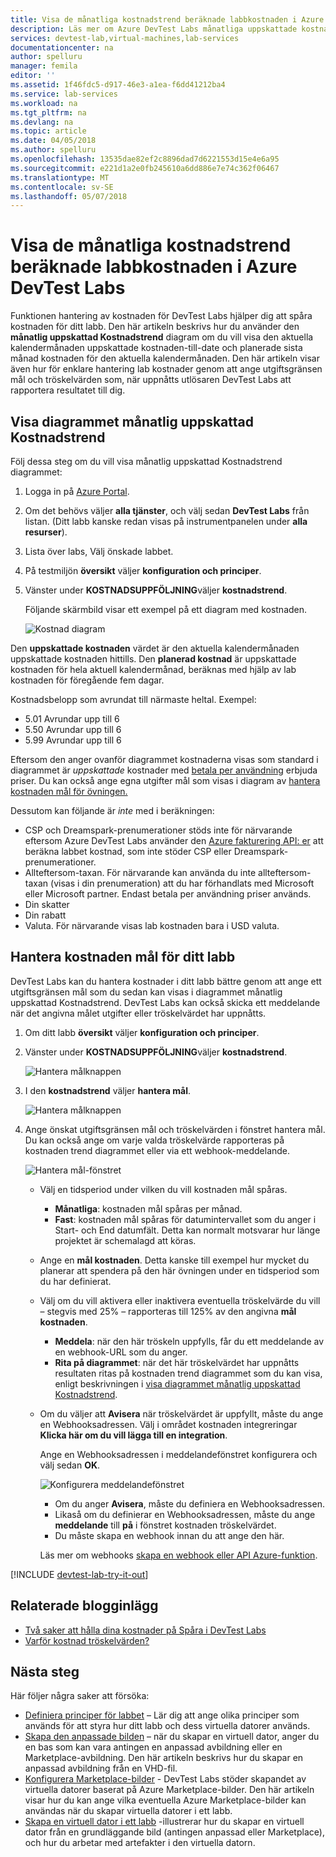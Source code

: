 ```yaml
---
title: Visa de månatliga kostnadstrend beräknade labbkostnaden i Azure DevTest Labs | Microsoft Docs
description: Läs mer om Azure DevTest Labs månatliga uppskattade kostnaden trend diagrammet.
services: devtest-lab,virtual-machines,lab-services
documentationcenter: na
author: spelluru
manager: femila
editor: ''
ms.assetid: 1f46fdc5-d917-46e3-a1ea-f6dd41212ba4
ms.service: lab-services
ms.workload: na
ms.tgt_pltfrm: na
ms.devlang: na
ms.topic: article
ms.date: 04/05/2018
ms.author: spelluru
ms.openlocfilehash: 13535dae82ef2c8896dad7d6221553d15e4e6a95
ms.sourcegitcommit: e221d1a2e0fb245610a6dd886e7e74c362f06467
ms.translationtype: MT
ms.contentlocale: sv-SE
ms.lasthandoff: 05/07/2018
---
```

# <a name="view-the-monthly-estimated-lab-cost-trend-in-azure-devtest-labs"></a>Visa de månatliga kostnadstrend beräknade labbkostnaden i Azure DevTest Labs
Funktionen hantering av kostnaden för DevTest Labs hjälper dig att spåra kostnaden för ditt labb. Den här artikeln beskrivs hur du använder den **månatlig uppskattad Kostnadstrend** diagram om du vill visa den aktuella kalendermånaden uppskattade kostnaden-till-date och planerade sista månad kostnaden för den aktuella kalendermånaden. Den här artikeln visar även hur för enklare hantering lab kostnader genom att ange utgiftsgränsen mål och tröskelvärden som, när uppnåtts utlösaren DevTest Labs att rapportera resultatet till dig.

## <a name="viewing-the-monthly-estimated-cost-trend-chart"></a>Visa diagrammet månatlig uppskattad Kostnadstrend
Följ dessa steg om du vill visa månatlig uppskattad Kostnadstrend diagrammet: 

1. Logga in på [Azure Portal](http://go.microsoft.com/fwlink/p/?LinkID=525040).
1. Om det behövs väljer **alla tjänster**, och välj sedan **DevTest Labs** från listan. (Ditt labb kanske redan visas på instrumentpanelen under **alla resurser**).
1. Lista över labs, Välj önskade labbet.  
1. På testmiljön **översikt** väljer **konfiguration och principer**.   
1. Vänster under **KOSTNADSUPPFÖLJNING**väljer **kostnadstrend**.

   Följande skärmbild visar ett exempel på ett diagram med kostnaden. 
   
    ![Kostnad diagram](./media/devtest-lab-configure-cost-management/graph.png)

Den **uppskattade kostnaden** värdet är den aktuella kalendermånaden uppskattade kostnaden hittills. Den **planerad kostnad** är uppskattade kostnaden för hela aktuell kalendermånad, beräknas med hjälp av lab kostnaden för föregående fem dagar.

Kostnadsbelopp som avrundat till närmaste heltal. Exempel: 

* 5.01 Avrundar upp till 6 
* 5.50 Avrundar upp till 6
* 5.99 Avrundar upp till 6

Eftersom den anger ovanför diagrammet kostnaderna visas som standard i diagrammet är *uppskattade* kostnader med [betala per användning](https://azure.microsoft.com/offers/ms-azr-0003p/) erbjuda priser. Du kan också ange egna utgifter mål som visas i diagram av [hantera kostnaden mål för övningen.](#managing-cost-targets-for-your-lab)

Dessutom kan följande är *inte* med i beräkningen:

* CSP och Dreamspark-prenumerationer stöds inte för närvarande eftersom Azure DevTest Labs använder den [Azure fakturering API: er](../billing/billing-usage-rate-card-overview.md) att beräkna labbet kostnad, som inte stöder CSP eller Dreamspark-prenumerationer.
* Allteftersom-taxan. För närvarande kan använda du inte allteftersom-taxan (visas i din prenumeration) att du har förhandlats med Microsoft eller Microsoft partner. Endast betala per användning priser används.
* Din skatter
* Din rabatt
* Valuta. För närvarande visas lab kostnaden bara i USD valuta.

## <a name="managing-cost-targets-for-your-lab"></a>Hantera kostnaden mål för ditt labb
DevTest Labs kan du hantera kostnader i ditt labb bättre genom att ange ett utgiftsgränsen mål som du sedan kan visas i diagrammet månatlig uppskattad Kostnadstrend. DevTest Labs kan också skicka ett meddelande när det angivna målet utgifter eller tröskelvärdet har uppnåtts. 

1. Om ditt labb **översikt** väljer **konfiguration och principer**.
1. Vänster under **KOSTNADSUPPFÖLJNING**väljer **kostnadstrend**.

    ![Hantera målknappen](./media/devtest-lab-configure-cost-management/cost-trend.png)

1. I den **kostnadstrend** väljer **hantera mål**.

    ![Hantera målknappen](./media/devtest-lab-configure-cost-management/cost-trend-manage-target.png)

1. Ange önskat utgiftsgränsen mål och tröskelvärden i fönstret hantera mål. Du kan också ange om varje valda tröskelvärde rapporteras på kostnaden trend diagrammet eller via ett webhook-meddelande.

    ![Hantera mål-fönstret](./media/devtest-lab-configure-cost-management/cost-trend-manage-target-pane.png)

   - Välj en tidsperiod under vilken du vill kostnaden mål spåras.
      - **Månatliga**: kostnaden mål spåras per månad.
      - **Fast**: kostnaden mål spåras för datumintervallet som du anger i Start- och End datumfält. Detta kan normalt motsvarar hur länge projektet är schemalagd att köras.
   - Ange en **mål kostnaden**. Detta kanske till exempel hur mycket du planerar att spendera på den här övningen under en tidsperiod som du har definierat.
   - Välj om du vill aktivera eller inaktivera eventuella tröskelvärde du vill – stegvis med 25% – rapporteras till 125% av den angivna **mål kostnaden**.
      - **Meddela**: när den här tröskeln uppfylls, får du ett meddelande av en webhook-URL som du anger.
      - **Rita på diagrammet**: när det här tröskelvärdet har uppnåtts resultaten ritas på kostnaden trend diagrammet som du kan visa, enligt beskrivningen i [visa diagrammet månatlig uppskattad Kostnadstrend](#viewing-the-monthly-estimated-cost-trend-chart).
   - Om du väljer att **Avisera** när tröskelvärdet är uppfyllt, måste du ange en Webhooksadressen. Välj i området kostnaden integreringar **Klicka här om du vill lägga till en integration**.

      Ange en Webhooksadressen i meddelandefönstret konfigurera och välj sedan **OK**.

       ![Konfigurera meddelandefönstret](./media/devtest-lab-configure-cost-management/configure-notification.png)

      - Om du anger **Avisera**, måste du definiera en Webhooksadressen.
      - Likaså om du definierar en Webhooksadressen, måste du ange **meddelande** till **på** i fönstret kostnaden tröskelvärdet.
      - Du måste skapa en webhook innan du att ange den här.  

      Läs mer om webhooks [skapa en webhook eller API Azure-funktion](../azure-functions/functions-create-a-web-hook-or-api-function.md). 
 

[!INCLUDE [devtest-lab-try-it-out](../../includes/devtest-lab-try-it-out.md)]

## <a name="related-blog-posts"></a>Relaterade blogginlägg
* [Två saker att hålla dina kostnader på Spåra i DevTest Labs](https://blogs.msdn.microsoft.com/devtestlab/2016/06/21/keep-your-cost-on-track/)
* [Varför kostnad tröskelvärden?](https://blogs.msdn.microsoft.com/devtestlab/2016/04/11/why-cost-thresholds/)

## <a name="next-steps"></a>Nästa steg
Här följer några saker att försöka:

* [Definiera principer för labbet](devtest-lab-set-lab-policy.md) – Lär dig att ange olika principer som används för att styra hur ditt labb och dess virtuella datorer används. 
* [Skapa den anpassade bilden](devtest-lab-create-template.md) – när du skapar en virtuell dator, anger du en bas som kan vara antingen en anpassad avbildning eller en Marketplace-avbildning. Den här artikeln beskrivs hur du skapar en anpassad avbildning från en VHD-fil.
* [Konfigurera Marketplace-bilder](devtest-lab-configure-marketplace-images.md) - DevTest Labs stöder skapandet av virtuella datorer baserat på Azure Marketplace-bilder. Den här artikeln visar hur du kan ange vilka eventuella Azure Marketplace-bilder kan användas när du skapar virtuella datorer i ett labb.
* [Skapa en virtuell dator i ett labb](devtest-lab-add-vm.md) -illustrerar hur du skapar en virtuell dator från en grundläggande bild (antingen anpassad eller Marketplace), och hur du arbetar med artefakter i den virtuella datorn.

